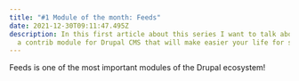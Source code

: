 ```yaml
---
title: "#1 Module of the month: Feeds"
date: 2021-12-30T09:11:47.495Z
description: In this first article about this series I want to talk about Feeds,
  a contrib module for Drupal CMS that will make easier your life for sure.
---
```

Feeds is one of the most important modules of the Drupal ecosystem!
